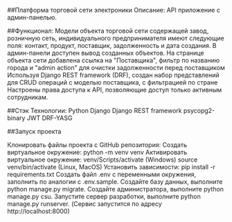 ##Платформа торговой сети электроники
Описание:
API приложение с админ-панелью.

##Функционал:
Модели объекта торговой сети содержащей завод, розничную сеть, индивидуального предпринимателя имеют следующие поля:
контакт, продукт, поставщик, задолженность и дата создания.
В админ-панели доступен вывод созданных объектов.
На странице объекта сети добавлена ссылка на "Поставщика", фильтр по названию города и "admin action" для очистки задолженности перед поставщиком
Используя Django REST framework (DRF), создан набор представлений для CRUD операций с моделью поставщика, с фильтрацией по стране
Настроены права доступа к API, позволяющие доступ только активным сотрудникам.

##Стэк Технологии:
Python
Django
Django REST framework
psycopg2-binary
JWT
DRF-YASG


##Запуск проекта

Клонировать файлы проекта с GitHub репозитория:
Создать виртуальное окружение:
python -m venv venv
Активировать виртуальное окружение:
venv/Scripts/activate (Windows)
source venv/bin/activate (Linux, MacOS)
Установить зависимости:
pip install -r requirements.txt
Создать файл .env c переменными окружения, заполнить по аналогии с .env.sample.
Создайте базу данных, выполните python manage.py migrate.
Создайте администратора, выполните python manage.py csu.
Запустите сервер разработки, выполните python manage.py runserver. (Сервис запустится по адресу http://localhost:8000)
